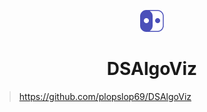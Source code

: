 <p align="center">
    <img src="./public/images/title_logo.png" />
</p>

<h1 align="center">DSAlgoViz</h1>

> https://github.com/plopslop69/DSAlgoViz
